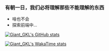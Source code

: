 ### 有朝一日，我们必将理解那些不能理解的东西

- 啥也不会
- 探索前端中...

[![Giant_GKL's GitHub stats](https://github-readme-stats.vercel.app/api?username=GiantGKL&show_icons=true&theme=algolia)](https://github.com/anuraghazra/github-readme-stats)

[![Giant_GKL's WakaTime stats](https://github-readme-stats.vercel.app/api/wakatime?username=GiantGKL&show_icons=true&theme=algolia)](https://github.com/anuraghazra/github-readme-stats)

<!--
**GiantGKL/GiantGKL** is a ✨ _special_ ✨ repository because its `README.md` (this file) appears on your GitHub profile.

Here are some ideas to get you started:

- 🔭 I’m currently working on ...
- 🌱 I’m currently learning ...
- 👯 I’m looking to collaborate on ...
- 🤔 I’m looking for help with ...
- 💬 Ask me about ...
- 📫 How to reach me: ...
- 😄 Pronouns: ...
- ⚡ Fun fact: ...
  -->
